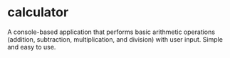 # calculator
A console-based application that performs basic arithmetic operations (addition, subtraction, multiplication, and division) with user input. Simple and easy to use.

